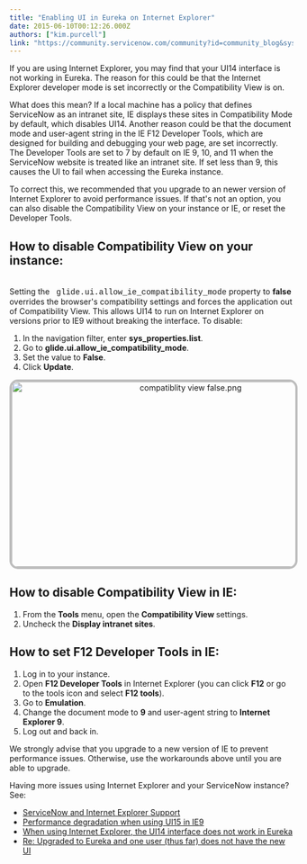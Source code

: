 ```yaml
---
title: "Enabling UI in Eureka on Internet Explorer"
date: 2015-06-10T00:12:26.000Z
authors: ["kim.purcell"]
link: "https://community.servicenow.com/community?id=community_blog&sys_id=74edeae9dbd0dbc01dcaf3231f9619b1"
---
```

<p>If you are using Internet Explorer, you may find that your UI14 interface is not working in Eureka. The reason for this could be that the Internet Explorer developer mode is set incorrectly or the Compatibility View is on.</p><p></p><p>What does this mean? If a local machine has a policy that defines ServiceNow as an intranet site, IE displays these sites in Compatibility Mode by default, which disables UI14. Another reason could be that the document mode and user-agent string in the IE F12 Developer Tools, which are designed for building and debugging your web page, are set incorrectly. The Developer Tools are set to 7 by default on IE 9, 10, and 11 when the ServiceNow website is treated like an intranet site. If set less than 9, this causes the UI to fail when accessing the Eureka instance.</p><p></p><p>To correct this, we recommended that you upgrade to an newer version of Internet Explorer to avoid performance issues. If that's not an option, you can also disable the Compatibility View on your instance or IE, or reset the Developer Tools.</p><p></p><h2>How to disable Compatibility View on your instance:</h2><p><br/>Setting the   <span style="font-family: courier new,courier;">glide.ui.allow_ie_compatibility_mode</span> property to <strong>false </strong>overrides the browser's compatibility settings and forces the application out of Compatibility View. This allows UI14 to run on Internet Explorer on versions prior to IE9 without breaking the interface. To disable:</p><ol><li>In the navigation filter, enter <strong>sys_properties.list</strong>.</li><li>Go to <strong>glide.ui.allow_ie_compatibility_mode</strong>.</li><li>Set the value to <strong>False</strong>.</li><li>Click <strong>Update</strong>.</li></ol><p></p><p style="text-align: center;"><img   alt="compatiblity view false.png" class="image-1 jive-image" src="d995218edb50d7049c9ffb651f9619bf.iix" style="height: 329px; width: 620px; border: #BDBDBD 4px solid; border-radius: 15px;"/></p><p></p><h2>How to disable Compatibility View in IE:</h2><ol><li>From the <strong>Tools</strong> menu, open the <strong>Compatibility View </strong>settings.</li><li>Uncheck the <strong>Display intranet sites</strong>.</li></ol><p></p><h2>How to set F12 Developer Tools in IE:</h2><ol><li>Log in to your instance.</li><li>Open <strong>F12 Developer Tools</strong> in Internet Explorer (you can click <strong>F12</strong> or go to the tools icon and select <strong>F12 tools</strong>).</li><li>Go to <strong>Emulation</strong>.</li><li>Change the document mode to <strong>9</strong> and user-agent string to <strong>Internet Explorer 9</strong>.</li><li>Log out and back in.</li></ol><p></p><p>We strongly advise that you upgrade to a new version of IE to prevent performance issues. Otherwise, use the workarounds above until you are able to upgrade.</p><p></p><p>Having more issues using Internet Explorer and your ServiceNow instance? See:</p><ul><li><a title="i.service-now.com/kb_view.do?sysparm_article=KB0549949" href="https://hi.service-now.com/kb_view.do?sysparm_article=KB0549949">ServiceNow and Internet Explorer Support</a></li><li><a title="i.service-now.com/kb_view.do?sysparm_article=KB0549549" href="https://hi.service-now.com/kb_view.do?sysparm_article=KB0549549">Performance degradation when using UI15 in IE9</a></li><li><a title="i.service-now.com/kb_view.do?sysparm_article=KB0541718" href="https://hi.service-now.com/kb_view.do?sysparm_article=KB0541718">When using Internet Explorer, the UI14 interface does not work in Eureka </a></li><li><a title="Re: Upgraded to Eureka and one user (thus far) does not have the new UI" __default_attr="723501" __jive_macro_name="message" class="jive_macro jive_macro_message" data-orig-content="Re: Upgraded to Eureka and one user (thus far) does not have the new UI" data-renderedposition="1257.34375_38_478_16" href="/community?id=community_question&sys_id=a46e0321dbdcdbc01dcaf3231f96199e">Re: Upgraded to Eureka and one user (thus far) does not have the new UI</a></li></ul>